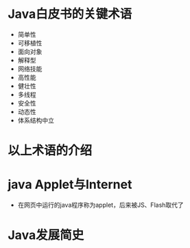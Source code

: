 # Java白皮书的关键术语
- 简单性
- 可移植性
- 面向对象
- 解释型
- 网络技能
- 高性能
- 健壮性
- 多线程
- 安全性
- 动态性
- 体系结构中立

# 以上术语的介绍

# java Applet与Internet
- 在网页中运行的java程序称为applet，后来被JS、Flash取代了

# Java发展简史
